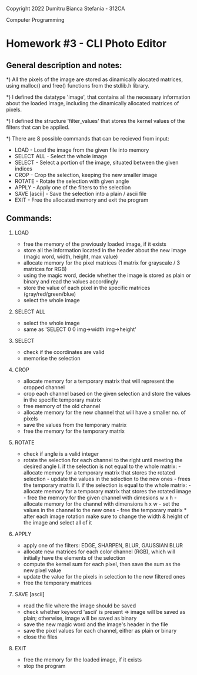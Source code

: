 Copyright 2022 Dumitru Bianca Stefania - 312CA

Computer Programming

# Homework #3 - CLI Photo Editor

## General description and notes:

*) All the pixels of the image are stored as dinamically alocated matrices,
using malloc() and free() functions from the stdlib.h library.

*) I defined the datatype 'image', that contains all the necessary information
about the loaded image, including the dinamically allocated matrices of pixels.

*) I defined the structure 'filter_values' that stores the kernel values
of the filters that can be applied.

*) There are 8 possible commands that can be recieved from input:

- LOAD <file> - Load the image from the given file into memory
- SELECT ALL - Select the whole image
- SELECT <x1> <y1> <x2> <y2> - Select a portion of the image, situated between
							   the given indices
- CROP - Crop the selection, keeping the new smaller image
- ROTATE <angle> - Rotate the selection with given angle
- APPLY <filter> - Apply one of the filters to the selection
- SAVE <file> [ascii] - Save the selection into a plain / ascii file
- EXIT - Free the allocated memory and exit the program

## Commands:

1) LOAD <file>
	- free the memory of the previously loaded image, if it exists
	- store all the information located in the header about the new image
		(magic word, width, height, max value)
	- allocate memory for the pixel matrices (1 matrix for grayscale / 
		3 matrices for RGB)
	- using the magic word, decide whether the image is stored as plain or binary
		and read the values accordingly
	- store the value of each pixel in the specific matrices
		(gray/red/green/blue)
	- select the whole image

2) SELECT ALL
	- select the whole image
	- same as 'SELECT 0 0 img->width img->height'

3) SELECT <x1> <y1> <x2> <y2>
	- check if the coordinates are valid
	- memorise the selection

4) CROP
	- allocate memory for a temporary matrix that will 
		represent the cropped channel
	- crop each channel based on the given selection and store
		the values in the specific temporary matrix
	- free memory of the old channel
	- allocate memory for the new channel that will have a smaller no. of pixels
	- save the values from the temporary matrix
	- free the memory for the temporary matrix

5) ROTATE <angle>
	- check if angle is a valid integer
	- rotate the selection for each channel to the right until
		meeting the desired angle
		I. if the selection is not equal to the whole matrix:
			-  allocate memory for a temporary matrix that stores
				the rotated selection
			- update the values in the selection to the new ones
			- frees the temporary matrix
		II. if the selection is equal to the whole matrix:
			-  allocate memory for a temporary matrix that stores
				the rotated image
			- free the memory for the given channel with dimesions w x h
			- allocate memory for the channel with dimensions h x w
			- set the values in the channel to the new ones
			- free the temporary matrix
			* after each image rotation make sure to change the width & height
				of the image and select all of it

6) APPLY <filter> 
	- apply one of the filters: EDGE, SHARPEN, BLUR, GAUSSIAN BLUR
	- allocate new matrices for each color channel (RGB), which will
		initially have the elements of the selection 
	- compute the kernel sum for each pixel, then save the sum as
		the new pixel value
	- update the value for the pixels in selection to the new filtered ones
	- free the temporary matrices

7) SAVE <file> [ascii]
	- read the file where the image should be saved
	- check whether keyword 'ascii' is present => image will be saved
		as plain; otherwise, image will be saved as binary
	- save the new magic word and the image's header in the file
	- save the pixel values for each channel, either as plain or binary
	- close the files

8) EXIT
	- free the memory for the loaded image, if it exists
	- stop the program


